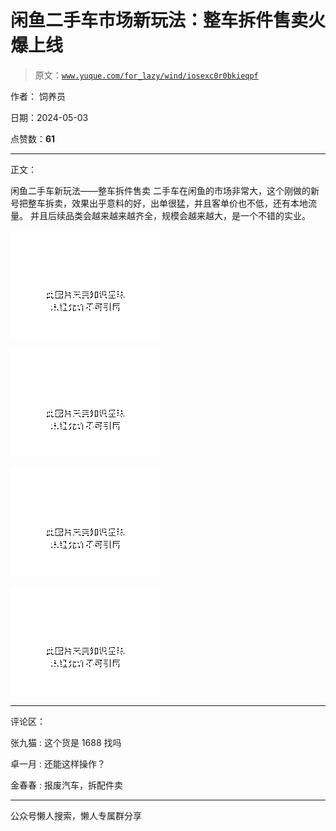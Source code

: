 # 闲鱼二手车市场新玩法：整车拆件售卖火爆上线

> 原文：[`www.yuque.com/for_lazy/wind/iosexc0r0bkieqpf`](https://www.yuque.com/for_lazy/wind/iosexc0r0bkieqpf)

作者： 饲养员

日期：2024-05-03

点赞数：**61**

* * *

正文：

闲鱼二手车新玩法——整车拆件售卖 二手车在闲鱼的市场非常大，这个刚做的新号把整车拆卖，效果出乎意料的好，出单很猛，并且客单价也不低，还有本地流量。
并且后续品类会越来越来越齐全，规模会越来越大，是一个不错的实业。

![](img/ee194b52229d6fcd28f9a4e1bf974e92.png)

![](img/c22563349c32e8235c918ca69652bf07.png)

![](img/90b006be7c6b37d6cd6bac91e56dced2.png)

![](img/86b789eae7bf1836b1de6f088f238d60.png)

* * *

评论区：

张九猫 : 这个货是 1688 找吗

卓一月 : 还能这样操作？

金春春 : 报废汽车，拆配件卖

* * *

公众号懒人搜索，懒人专属群分享
